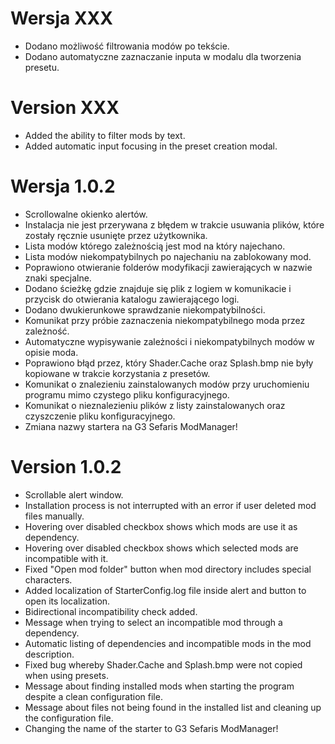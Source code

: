 # Wersja XXX

- Dodano możliwość filtrowania modów po tekście.
- Dodano automatyczne zaznaczanie inputa w modalu dla tworzenia presetu.

# Version XXX

- Added the ability to filter mods by text.
- Added automatic input focusing in the preset creation modal.

# Wersja 1.0.2

- Scrollowalne okienko alertów.
- Instalacja nie jest przerywana z błędem w trakcie usuwania plików, które zostały ręcznie usunięte przez użytkownika.
- Lista modów którego zależnością jest mod na który najechano.
- Lista modów niekompatybilnych po najechaniu na zablokowany mod.
- Poprawiono otwieranie folderów modyfikacji zawierających w nazwie znaki specjalne.
- Dodano ścieżkę gdzie znajduje się plik z logiem w komunikacie i przycisk do otwierania katalogu zawierającego logi.
- Dodano dwukierunkowe sprawdzanie niekompatybilności.
- Komunikat przy próbie zaznaczenia niekompatybilnego moda przez zależność.
- Automatyczne wypisywanie zależności i niekompatybilnych modów w opisie moda.
- Poprawiono błąd przez, który Shader.Cache oraz Splash.bmp nie były kopiowane w trakcie korzystania z presetów.
- Komunikat o znalezieniu zainstalowanych modów przy uruchomieniu programu mimo czystego pliku konfiguracyjnego.
- Komunikat o nieznalezieniu plików z listy zainstalowanych oraz czyszczenie pliku konfiguracyjnego.
- Zmiana nazwy startera na G3 Sefaris ModManager!

# Version 1.0.2

- Scrollable alert window.
- Installation process is not interrupted with an error if user deleted mod files manually.
- Hovering over disabled checkbox shows which mods are use it as dependency.
- Hovering over disabled checkbox shows which selected mods are incompatible with it.
- Fixed "Open mod folder" button when mod directory includes special characters.
- Added localization of StarterConfig.log file inside alert and button to open its localization.
- Bidirectional incompatibility check added.
- Message when trying to select an incompatible mod through a dependency.
- Automatic listing of dependencies and incompatible mods in the mod description.
- Fixed bug whereby Shader.Cache and Splash.bmp were not copied when using presets.
- Message about finding installed mods when starting the program despite a clean configuration file.
- Message about files not being found in the installed list and cleaning up the configuration file.
- Changing the name of the starter to G3 Sefaris ModManager!
